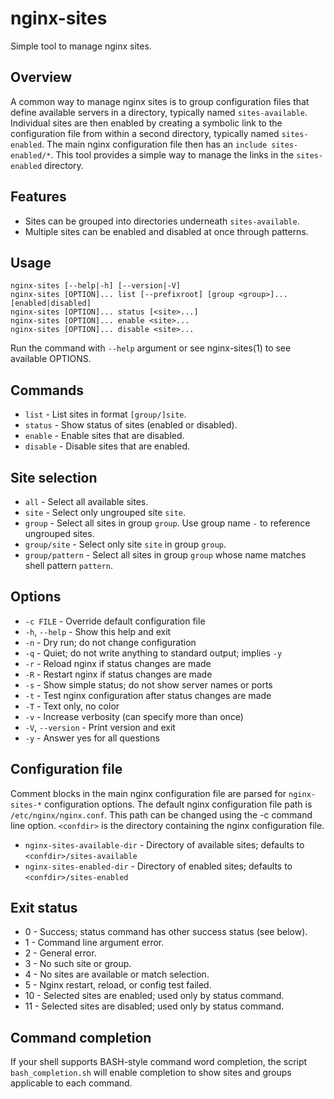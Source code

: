 # nginx-sites

Simple tool to manage nginx sites.


## Overview

A common way to manage nginx sites is to group configuration files that define
available servers in a directory, typically named `sites-available`.
Individual sites are then enabled by creating a symbolic link to the configuration
file from within a second directory, typically named `sites-enabled`.
The main nginx configuration file then has an `include sites-enabled/*`.
This tool provides a simple way to manage the links in the `sites-enabled`
directory.


## Features

* Sites can be grouped into directories underneath `sites-available`.
* Multiple sites can be enabled and disabled at once through patterns.


## Usage

	nginx-sites [--help|-h] [--version|-V]
	nginx-sites [OPTION]... list [--prefixroot] [group <group>]... [enabled|disabled]
	nginx-sites [OPTION]... status [<site>...]
	nginx-sites [OPTION]... enable <site>...
	nginx-sites [OPTION]... disable <site>...

Run the command with `--help` argument or see nginx-sites(1) to see available OPTIONS.


## Commands

* `list` - List sites in format `[group/]site`.
* `status` - Show status of sites (enabled or disabled).
* `enable` - Enable sites that are disabled.
* `disable` - Disable sites that are enabled.


## Site selection

* `all` - Select all available sites.
* `site` - Select only ungrouped site `site`.
* `group` - Select all sites in group `group`. Use group name `-` to reference ungrouped sites.
* `group/site` - Select only site `site` in group `group`.
* `group/pattern` - Select all sites in group `group` whose name matches shell pattern `pattern`.


## Options

* `-c FILE` - Override default configuration file
* `-h`, `--help` - Show this help and exit
* `-n` - Dry run; do not change configuration
* `-q` - Quiet; do not write anything to standard output; implies `-y`
* `-r` - Reload nginx if status changes are made
* `-R` - Restart nginx if status changes are made
* `-s` - Show simple status; do not show server names or ports
* `-t` - Test nginx configuration after status changes are made
* `-T` - Text only, no color
* `-v` - Increase verbosity (can specify more than once)
* `-V`, `--version` - Print version and exit
* `-y` - Answer yes for all questions


## Configuration file

Comment blocks in the main nginx configuration file are parsed for `nginx-sites-*` configuration options.
The default nginx configuration file path is `/etc/nginx/nginx.conf`. This path can be changed
using the -c command line option. `<confdir>` is the directory containing the nginx configuration file.

* `nginx-sites-available-dir` - Directory of available sites; defaults to `<confdir>/sites-available`
* `nginx-sites-enabled-dir` - Directory of enabled sites; defaults to `<confdir>/sites-enabled`


## Exit status

* 0 - Success; status command has other success status (see below).
* 1 - Command line argument error.
* 2 - General error.
* 3 - No such site or group.
* 4 - No sites are available or match selection.
* 5 - Nginx restart, reload, or config test failed.
* 10 - Selected sites are enabled; used only by status command.
* 11 - Selected sites are disabled; used only by status command.


## Command completion

If your shell supports BASH-style command word completion, the script
`bash_completion.sh` will enable completion to show sites and groups
applicable to each command.
